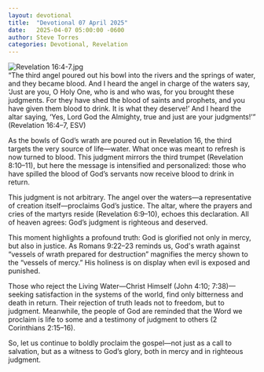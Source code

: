 ```yaml
---
layout: devotional
title:  "Devotional 07 April 2025"
date:   2025-04-07 05:00:00 -0600
author: Steve Torres
categories: Devotional, Revelation
---
```

<img src="https://sitemedia.esteeb.com/file/esteebcomsitemedia/devotional_images/Revelation/Rev-16_4-7.jpg?raw=true" alt="Revelation 16:4-7.jpg" style="max-width: 100%; height: auto;">

<div class="scripture">
  “The third angel poured out his bowl into the rivers and the springs of water, and they became blood. And I heard the angel in charge of the waters say, ‘Just are you, O Holy One, who is and who was, for you brought these judgments. For they have shed the blood of saints and prophets, and you have given them blood to drink. It is what they deserve!’ And I heard the altar saying, ‘Yes, Lord God the Almighty, true and just are your judgments!’” (Revelation 16:4–7, ESV)
</div>

As the bowls of God’s wrath are poured out in Revelation 16, the third targets the very source of life—water. What once was meant to refresh is now turned to blood. This judgment mirrors the third trumpet (Revelation 8:10–11), but here the message is intensified and personalized: those who have spilled the blood of God’s servants now receive blood to drink in return.

This judgment is not arbitrary. The angel over the waters—a representative of creation itself—proclaims God’s justice. The altar, where the prayers and cries of the martyrs reside (Revelation 6:9–10), echoes this declaration. All of heaven agrees: God’s judgment is righteous and deserved.

This moment highlights a profound truth: God is glorified not only in mercy, but also in justice. As Romans 9:22–23 reminds us, God's wrath against “vessels of wrath prepared for destruction” magnifies the mercy shown to the “vessels of mercy.” His holiness is on display when evil is exposed and punished.

Those who reject the Living Water—Christ Himself (John 4:10; 7:38)—seeking satisfaction in the systems of the world, find only bitterness and death in return. Their rejection of truth leads not to freedom, but to judgment. Meanwhile, the people of God are reminded that the Word we proclaim is life to some and a testimony of judgment to others (2 Corinthians 2:15–16).

So, let us continue to boldly proclaim the gospel—not just as a call to salvation, but as a witness to God’s glory, both in mercy and in righteous judgment.
